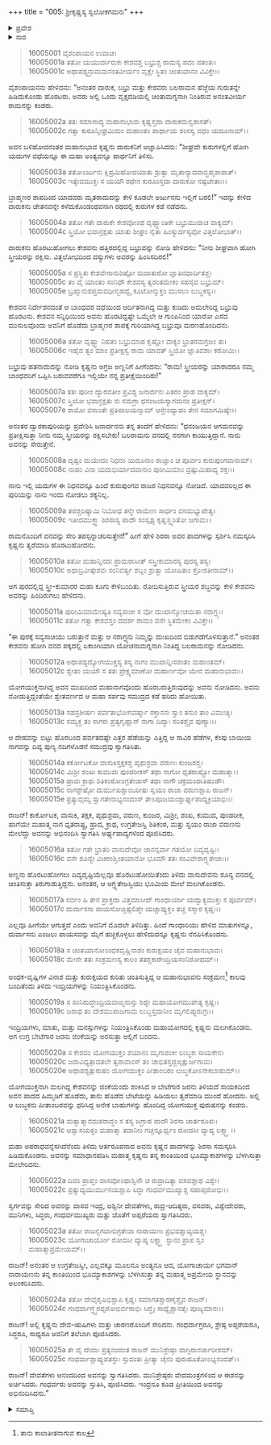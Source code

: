 +++
title = "005: ಶ್ರೀಕೃಷ್ಣಸ್ಯ ಸ್ವಲೋಕಗಮನಃ"
+++

<details><summary>ಪ್ರವೇಶ</summary>


।।   ಓಂ ಓಂ ನಮೋ ನಾರಾಯಣಾಯ।।   ಶ್ರೀ ವೇದವ್ಯಾಸಾಯ ನಮಃ ।।

ಶ್ರೀ ಕೃಷ್ಣದ್ವೈಪಾಯನ ವೇದವ್ಯಾಸ ವಿರಚಿತ  

**ಶ್ರೀ ಮಹಾಭಾರತ**

**ಮೌಸಲ ಪರ್ವ**

**ಮೌಸಲ ಪರ್ವ**

**ಅಧ್ಯಾಯ 5**


</details>

<details><summary>ಸಾರ</summary>

ಅರ್ಜುನನನ್ನು ಬರಹೇಳಿ ಕೃಷ್ಣನು ದಾರುಕನನ್ನು ಹಸ್ತಿನಾಪುರಕ್ಕೆ ಕಳುಹಿಸಿದುದು; ಸ್ತ್ರೀಯರನ್ನು ರಕ್ಷಿಸಲು ದ್ವಾರಕೆಗೆ ಕಳುಹಿಸಿದ ಬಭ್ರುವೂ ಹತನಾಗಲು ತಾನೇ ದ್ವಾರಕೆಗೆ ಹೋಗಿ ವಸುದೇವನಿಗೆ ಅರ್ಜುನನು ಬರುವವ ವರೆಗೆ ಕಾಯಲು ಹೇಳಿದುದು (1-11). ಬಲರಾಮನು ಮಹಾನಾಗನ ರೂಪವನ್ನು ತಳೆದು ಸಮುದ್ರವನ್ನು ಸೇರಿದುದು (12-15). ಜರನೆಂಬ ವ್ಯಾಧನಿಂದ ಹೊಡೆಯಲ್ಪಟ್ಟ ಕೃಷ್ಣನು ದಿವವನ್ನು ಸೇರಿದುದು (16-25).


</details>


> 16005001 ವೈಶಂಪಾಯನ ಉವಾಚ।  
16005001a ತತೋ ಯಯುರ್ದಾರುಕಃ ಕೇಶವಶ್ಚ
       ಬಭ್ರುಶ್ಚ ರಾಮಸ್ಯ ಪದಂ ಪತಂತಃ।  
> 16005001c ಅಥಾಪಶ್ಯನ್ರಾಮಮನಂತವೀರ್ಯಂ
       ವೃಕ್ಷೇ ಸ್ಥಿತಂ ಚಿಂತಯಾನಂ ವಿವಿಕ್ತೇ।।  

ವೈಶಂಪಾಯನನು ಹೇಳಿದನು: “ಅನಂತರ ದಾರುಕ, ಬಭ್ರು ಮತ್ತು ಕೇಶವರು ಬಲರಾಮನ ಹೆಜ್ಜೆಯ ಗುರುತನ್ನೇ ಹಿಡಿದುಕೊಂಡು ಹೊರಟರು. ಅವರು ಅಲ್ಲಿ ಒಂದು ವೃಕ್ಷದಡಿಯಲ್ಲಿ ಚಿಂತಾಮಗ್ನನಾಗಿ ನಿಂತಿರುವ ಅನಂತವೀರ್ಯ ರಾಮನನ್ನು ಕಂಡರು.

> 16005002a ತತಃ ಸಮಾಸಾದ್ಯ ಮಹಾನುಭಾವಃ
       ಕೃಷ್ಣಸ್ತದಾ ದಾರುಕಮನ್ವಶಾಸತ್।  
> 16005002c ಗತ್ವಾ ಕುರೂನ್ಶೀಘ್ರಮಿಮಂ ಮಹಾಂತಂ
       ಪಾರ್ಥಾಯ ಶಂಸಸ್ವ ವಧಂ ಯದೂನಾಮ್।।  

ಅವನ ಬಳಿಹೋದನಂತರ ಮಹಾನುಭಾವ ಕೃಷ್ಣನು ದಾರುಕನಿಗೆ ಆಜ್ಞಾಪಿಸಿದನು: “ಶೀಘ್ರವೇ ಕುರುಗಳಲ್ಲಿಗೆ ಹೋಗಿ ಯದುಗಳ ವಧೆಯನ್ನೂ ಈ ಮಹಾ ಅಂತ್ಯವನ್ನೂ ಪಾರ್ಥನಿಗೆ ತಿಳಿಸು.

> 16005003a ತತೋಽರ್ಜುನಃ ಕ್ಷಿಪ್ರಮಿಹೋಪಯಾತು
       ಶ್ರುತ್ವಾ ಮೃತಾನ್ಯಾದವಾನ್ಬ್ರಹ್ಮಶಾಪಾತ್।  
> 16005003c ಇತ್ಯೇವಮುಕ್ತಃ ಸ ಯಯೌ ರಥೇನ
       ಕುರೂಂಸ್ತದಾ ದಾರುಕೋ ನಷ್ಟಚೇತಾಃ।।  

ಬ್ರಾಹ್ಮಣರ ಶಾಪದಿಂದ ಯಾದವರು ಮೃತರಾದುದನ್ನು ಕೇಳಿ ಕೂಡಲೇ ಅರ್ಜುನನು ಇಲ್ಲಿಗೆ ಬರಲಿ!” ಇದನ್ನು ಕೇಳಿದ ದಾರುಕನು ಚೇತನವನ್ನೇ ಕಳೆದುಕೊಂಡಂಥವನಾಗಿ ರಥದಲ್ಲಿ ಕುರುಗಳ ಕಡೆ ನಡೆದನು.

> 16005004a ತತೋ ಗತೇ ದಾರುಕೇ ಕೇಶವೋಽಥ
       ದೃಷ್ಟ್ವಾಂತಿಕೇ ಬಭ್ರುಮುವಾಚ ವಾಕ್ಯಮ್।  
> 16005004c ಸ್ತ್ರಿಯೋ ಭವಾನ್ರಕ್ಷತು ಯಾತು ಶೀಘ್ರಂ
       ನೈತಾ ಹಿಂಸ್ಯುರ್ದಸ್ಯವೋ ವಿತ್ತಲೋಭಾತ್।।  

ದಾರುಕನು ಹೊರಟುಹೋಗಲು ಕೇಶವನು ಹತ್ತಿರದಲ್ಲಿದ್ದ ಬಭ್ರುವನ್ನು ನೋಡಿ ಹೇಳಿದನು: “ನೀನು ಶೀಘ್ರವಾಗಿ ಹೋಗಿ ಸ್ತ್ರೀಯರನ್ನು ರಕ್ಷಿಸು. ವಿತ್ತಲೋಭದಿಂದ ದಸ್ಯುಗಳು ಅವರನ್ನು ಹಿಂಸಿಸದಿರಲಿ!”

> 16005005a ಸ ಪ್ರಸ್ಥಿತಃ ಕೇಶವೇನಾನುಶಿಷ್ಟೋ
       ಮದಾತುರೋ ಜ್ಞಾತಿವಧಾರ್ದಿತಶ್ಚ।  
> 16005005c ತಂ ವೈ ಯಾಂತಂ ಸಂನಿಧೌ ಕೇಶವಸ್ಯ
       ತ್ವರಂತಮೇಕಂ ಸಹಸೈವ ಬಭ್ರುಮ್।  
> 16005005e ಬ್ರಹ್ಮಾನುಶಪ್ತಮವಧೀನ್ಮಹದ್ವೈ
       ಕೂಟೋನ್ಮುಕ್ತಂ ಮುಸಲಂ ಲುಬ್ಧಕಸ್ಯ।।  

ಕೇಶವನ ನಿರ್ದೇಶನದಂತೆ ಆ ಬಾಂಧವರ ವಧೆಯಿಂದ ಆರ್ದಿತನಾಗಿದ್ದ ಮತ್ತು ಕುಡಿದು ಅಮಲೇರಿದ್ದ ಬಭ್ರುವು ಹೊರಟನು. ಕೇಶವನ ಸನ್ನಿಧಿಯಿಂದ ಅವನು ಹೊರಟಿದ್ದಷ್ಟೇ ಒಮ್ಮೆಲೇ ಆ ಗುಂಪಿನಿಂದ ಯಾರೋ ಎಸೆದ ಮುಸುಲವೊಂದು ಅವನಿಗೆ ಹೊಡೆದು ಬ್ರಾಹ್ಮಣರ ಶಾಪಕ್ಕೆ ಗುರಿಯಾಗಿದ್ದ ಬಭ್ರುವೂ ಮರಣಹೊಂದಿದನು.

> 16005006a ತತೋ ದೃಷ್ಟ್ವಾ ನಿಹತಂ ಬಭ್ರುಮಾಹ
       ಕೃಷ್ಣೋ ವಾಕ್ಯಂ ಭ್ರಾತರಮಗ್ರಜಂ ತು।  
> 16005006c ಇಹೈವ ತ್ವಂ ಮಾಂ ಪ್ರತೀಕ್ಷಸ್ವ ರಾಮ
       ಯಾವತ್ ಸ್ತ್ರಿಯೋ ಜ್ಞಾತಿವಶಾಃ ಕರೋಮಿ।।  

ಬಭ್ರುವು ಹತನಾದುದನ್ನು ನೋಡಿ ಕೃಷ್ಣನು ಅಗ್ರಜ ಅಣ್ಣನಿಗೆ ಹೀಗೆಂದನು: “ರಾಮ! ಸ್ತ್ರೀಯರನ್ನು ಯಾರಾದರೂ ನಮ್ಮ ಬಾಂಧವರಿಗೆ ಒಪ್ಪಿಸಿ ಬರುವವರೆಗೂ ಇಲ್ಲಿಯೇ ನನ್ನ ಪ್ರತೀಕ್ಷೆಯಿಂದಿರು!”

> 16005007a ತತಃ ಪುರೀಂ ದ್ವಾರವತೀಂ ಪ್ರವಿಶ್ಯ
       ಜನಾರ್ದನಃ ಪಿತರಂ ಪ್ರಾಹ ವಾಕ್ಯಮ್।  
> 16005007c ಸ್ತ್ರಿಯೋ ಭವಾನ್ರಕ್ಷತು ನಃ ಸಮಗ್ರಾ
       ಧನಂಜಯಸ್ಯಾಗಮನಂ ಪ್ರತೀಕ್ಷನ್।  
> 16005007e ರಾಮೋ ವನಾಂತೇ ಪ್ರತಿಪಾಲಯನ್ಮಾಮ್
       ಆಸ್ತೇಽದ್ಯಾಹಂ ತೇನ ಸಮಾಗಮಿಷ್ಯೇ।।  

ಅನಂತರ ದ್ವಾರಕಾಪುರಿಯನ್ನು ಪ್ರವೇಶಿಸಿ ಜನಾರ್ದನನು ತನ್ನ ತಂದೆಗೆ ಹೇಳಿದನು: “ಧನಂಜಯನ ಆಗಮನವನ್ನು ಪ್ರತೀಕ್ಷಿಸುತ್ತಾ ನೀನು ನಮ್ಮ ಸ್ತ್ರೀಯರನ್ನು ರಕ್ಷಿಸಬೇಕು! ಬಲರಾಮನು ವನದಲ್ಲಿ ನನಗಾಗಿ ಕಾಯುತ್ತಿದ್ದಾನೆ. ನಾನು ಅವನನ್ನು ಸೇರುತ್ತೇನೆ.

> 16005008a ದೃಷ್ಟಂ ಮಯೇದಂ ನಿಧನಂ ಯದೂನಾಂ
       ರಾಜ್ಞಾಂ ಚ ಪೂರ್ವಂ ಕುರುಪುಂಗವಾನಾಮ್।  
> 16005008c ನಾಹಂ ವಿನಾ ಯದುಭಿರ್ಯಾದವಾನಾಂ
       ಪುರೀಮಿಮಾಂ ದ್ರಷ್ಟುಮಿಹಾದ್ಯ ಶಕ್ತಃ।।  

ನಾನು ಇಲ್ಲಿ ಯದುಗಳ ಈ ನಿಧನವನ್ನೂ ಹಿಂದೆ ಕುರುಪುಂಗವ ರಾಜರ ನಿಧನವನ್ನೂ ನೋಡಿದೆ. ಯಾದವರಿಲ್ಲದ ಈ ಪುರಿಯನ್ನು ನಾನು ಇಂದು ನೋಡಲು ಶಕ್ಯನಿಲ್ಲ.

> 16005009a ತಪಶ್ಚರಿಷ್ಯಾಮಿ ನಿಬೋಧ ತನ್ಮೇ
       ರಾಮೇಣ ಸಾರ್ಧಂ ವನಮಭ್ಯುಪೇತ್ಯ।  
> 16005009c ಇತೀದಮುಕ್ತ್ವಾ ಶಿರಸಾಸ್ಯ ಪಾದೌ
       ಸಂಸ್ಪೃಶ್ಯ ಕೃಷ್ಣಸ್ತ್ವರಿತೋ ಜಗಾಮ।।  

ರಾಮನೊಂದಿಗೆ ವನವನ್ನು ಸೇರಿ ತಪಸ್ಸನ್ನಾಚರಿಸುತ್ತೇನೆ!” ಹೀಗೆ ಹೇಳಿ ಶಿರಸಾ ಅವನ ಪಾದಗಳನ್ನು ಸ್ಪರ್ಶಿಸಿ ನಮಸ್ಕರಿಸಿ ಕೃಷ್ಣನು ತ್ವರೆಮಾಡಿ ಹೊರಟುಹೋದನು.

> 16005010a ತತೋ ಮಹಾನ್ನಿನದಃ ಪ್ರಾದುರಾಸೀತ್
       ಸಸ್ತ್ರೀಕುಮಾರಸ್ಯ ಪುರಸ್ಯ ತಸ್ಯ।  
> 16005010c ಅಥಾಬ್ರವೀತ್ಕೇಶವಃ ಸಂನಿವರ್ತ್ಯ
       ಶಬ್ದಂ ಶ್ರುತ್ವಾ ಯೋಷಿತಾಂ ಕ್ರೋಶತೀನಾಮ್।।  

ಆಗ ಪುರದಲ್ಲಿದ್ದ ಸ್ತ್ರೀ-ಕುಮಾರರ ಮಹಾ ಕೂಗು ಕೇಳಿಬಂದಿತು. ರೋದಿಸುತ್ತಿರುವ ಸ್ತ್ರೀಯರ ಶಬ್ಧವನ್ನು ಕೇಳಿ ಕೇಶವನು ಅವರನ್ನು ಹಿಂದಿರುಗಲು ಹೇಳಿದನು.

> 16005011a ಪುರೀಮಿಮಾಮೇಷ್ಯತಿ ಸವ್ಯಸಾಚೀ
       ಸ ವೋ ದುಃಖಾನ್ಮೋಚಯಿತಾ ನರಾಗ್ರ್ಯಃ।  
> 16005011c ತತೋ ಗತ್ವಾ ಕೇಶವಸ್ತಂ ದದರ್ಶ
       ರಾಮಂ ವನೇ ಸ್ಥಿತಮೇಕಂ ವಿವಿಕ್ತೇ।।  

“ಈ ಪುರಕ್ಕೆ ಸವ್ಯಸಾಚಿಯು ಬರುತ್ತಾನೆ ಮತ್ತು ಆ ನರಾಗ್ರ್ಯನು ನಿಮ್ಮನ್ನು ದುಃಖದಿಂದ ಬಿಡುಗಡೆಗೊಳಿಸುತ್ತಾನೆ.” ಅನಂತರ ಕೇಶವನು ಹೋಗಿ ವನದ ಪಕ್ಕದಲ್ಲಿ ಏಕಾಂಗಿಯಾಗಿ ಯೋಚನಾಮಗ್ನನಾಗಿ ನಿಂತಿದ್ದ ಬಲರಾಮನನ್ನು ನೋಡಿದನು.

> 16005012a ಅಥಾಪಶ್ಯದ್ಯೋಗಯುಕ್ತಸ್ಯ ತಸ್ಯ
       ನಾಗಂ ಮುಖಾನ್ನಿಃಸರಂತಂ ಮಹಾಂತಮ್।  
> 16005012c ಶ್ವೇತಂ ಯಯೌ ಸ ತತಃ ಪ್ರೇಕ್ಷ್ಯಮಾಣೋ
       ಮಹಾರ್ಣವೋ ಯೇನ ಮಹಾನುಭಾವಃ।।  

ಯೋಗಯುಕ್ತನಾಗಿದ್ದ ಅವನ ಮುಖದಿಂದ ಮಹಾನಾಗವೊಂದು ಹೊರಬರುತ್ತಿರುವುದನ್ನು ಅವನು ನೋಡಿದನು. ಅವನು ನೋಡುತ್ತಿದ್ದಂತೆಯೇ ಶ್ವೇತವರ್ಣದ ಆ ಮಹಾ ಸರ್ಪವು ಸಮುದ್ರದ ಕಡೆ ಹರಿದು ಹೋಯಿತು.

> 16005013a ಸಹಸ್ರಶೀರ್ಷಃ ಪರ್ವತಾಭೋಗವರ್ಷ್ಮಾ
       ರಕ್ತಾನನಃ ಸ್ವಾಂ ತನುಂ ತಾಂ ವಿಮುಚ್ಯ।  
> 16005013c ಸಮ್ಯಕ್ಚ ತಂ ಸಾಗರಃ ಪ್ರತ್ಯಗೃಹ್ಣಾನ್
       ನಾಗಾ ದಿವ್ಯಾಃ ಸರಿತಶ್ಚೈವ ಪುಣ್ಯಾಃ।।  

ಆ ದೇಹವನ್ನು ಬಿಟ್ಟು ಹೊರಬಂದ ಪರ್ವತದಷ್ಟೇ ಎತ್ತರ ಹೆಡೆಯನ್ನು ಎತ್ತಿದ್ದ ಆ ಸಾವಿರ ಹೆಡೆಗಳ, ಕೆಂಪು ಬಾಯಿಯ ನಾಗವನ್ನು ದಿವ್ಯ ಪುಣ್ಯ ನದಿಗಳೊಡನೆ ಸಮುದ್ರವು ಸ್ವಾಗತಿಸಿತು.

> 16005014a ಕರ್ಕೋಟಕೋ ವಾಸುಕಿಸ್ತಕ್ಷಕಶ್ಚ
       ಪೃಥುಶ್ರವಾ ವರುಣಃ ಕುಂಜರಶ್ಚ।  
> 16005014c ಮಿಶ್ರೀ ಶಂಖಃ ಕುಮುದಃ ಪುಂಡರೀಕಸ್
       ತಥಾ ನಾಗೋ ಧೃತರಾಷ್ಟ್ರೋ ಮಹಾತ್ಮಾ।।  
> 16005015a ಹ್ರಾದಃ ಕ್ರಾಥಃ ಶಿತಿಕಂಠೋಽಗ್ರತೇಜಾಸ್
       ತಥಾ ನಾಗೌ ಚಕ್ರಮಂದಾತಿಷಂಡೌ।  
> 16005015c ನಾಗಶ್ರೇಷ್ಠೋ ದುರ್ಮುಖಶ್ಚಾಂಬರೀಷಃ
       ಸ್ವಯಂ ರಾಜಾ ವರುಣಶ್ಚಾಪಿ ರಾಜನ್।  
> 16005015e ಪ್ರತ್ಯುದ್ಗಮ್ಯ ಸ್ವಾಗತೇನಾಭ್ಯನಂದಂಸ್
       ತೇಽಪೂಜಯಂಶ್ಚಾರ್ಘ್ಯಪಾದ್ಯಕ್ರಿಯಾಭಿಃ।।  

ರಾಜನ್! ಕಾರ್ಕೋಟಕ, ವಾಸುಕಿ, ತಕ್ಷಕ, ಪೃಥುಶ್ರವಾ, ವರುಣ, ಕುಂಜರ, ಮಿಶ್ರೀ, ಶಂಖ, ಕುಮುದ, ಪುಂಡರೀಕ, ಹಾಗೆಯೇ ಮಹಾತ್ಮ ನಾಗ ಧೃತರಾಷ್ಟ್ರ, ಹ್ರಾದ, ಕ್ರಾಥ, ಉಗ್ರತೇಜಸ್ವಿ ಶಿತಿಕಂಠ, ಮತ್ತು ಸ್ವಯಂ ರಾಜಾ ವರುಣನು ಮೇಲೆದ್ದು ಅವನನ್ನು ಅಭಿನಂದಿಸಿ ಸ್ವಾಗತಿಸಿ ಅರ್ಘ್ಯಪಾದ್ಯಗಳಿಂದ ಪೂಜಿಸಿದರು.

> 16005016a ತತೋ ಗತೇ ಭ್ರಾತರಿ ವಾಸುದೇವೋ
       ಜಾನನ್ಸರ್ವಾ ಗತಯೋ ದಿವ್ಯದೃಷ್ಟಿಃ।  
> 16005016c ವನೇ ಶೂನ್ಯೇ ವಿಚರಂಶ್ಚಿಂತಯಾನೋ
       ಭೂಮೌ ತತಃ ಸಂವಿವೇಶಾಗ್ರ್ಯತೇಜಾಃ।।  

ಅಣ್ಣನು ಹೊರಟುಹೋಗಲು ದಿವ್ಯದೃಷ್ಟಿಯೆಲ್ಲವೂ
ಹೊರಟುಹೋಯಿತೆಂದು ತಿಳಿದು ವಾಸುದೇವನು ಶೂನ್ಯ ವನದಲ್ಲಿ ಚಿಂತಿಸುತ್ತಾ ತಿರುಗಾಡುತ್ತಿದ್ದನು. ಅನಂತರ, ಆ ಅಗ್ರ್ಯತೇಜಸ್ವಿಯು ಭೂಮಿಯ ಮೇಲೆ ಮಲಗಿಕೊಂಡನು.

> 16005017a ಸರ್ವಂ ಹಿ ತೇನ ಪ್ರಾಕ್ತದಾ ವಿತ್ತಮಾಸೀದ್
       ಗಾಂಧಾರ್ಯಾ ಯದ್ವಾಕ್ಯಮುಕ್ತಃ ಸ ಪೂರ್ವಮ್।  
> 16005017c ದುರ್ವಾಸಸಾ ಪಾಯಸೋಚ್ಚಿಷ್ಟಲಿಪ್ತೇ
       ಯಚ್ಚಾಪ್ಯುಕ್ತಂ ತಚ್ಚ ಸಸ್ಮಾರ ಕೃಷ್ಣಃ।।  

ಎಲ್ಲವೂ ಹೀಗೆಯೇ ಆಗುತ್ತದೆ ಎಂದು ಅವನಿಗೆ ಮೊದಲೇ ತಿಳಿದಿತ್ತು. ಹಿಂದೆ ಗಾಂಧಾರಿಯು ಹೇಳಿದ ಮಾತುಗಳನ್ನೂ, ದುರ್ವಾಸನು ಎಂಜಲು ಪಾಯಸವನ್ನು ಮೈಗೆ ಹಚ್ಚಿಕೊಳ್ಳಲು ಹೇಳಿದುದನ್ನೂ ಕೃಷ್ಣನು ನೆನಪಿಸಿಕೊಂಡನು.

> 16005018a ಸ ಚಿಂತಯಾನೋಽಂಧಕವೃಷ್ಣಿನಾಶಂ
       ಕುರುಕ್ಷಯಂ ಚೈವ ಮಹಾನುಭಾವಃ।  
> 16005018c ಮೇನೇ ತತಃ ಸಂಕ್ರಮಣಸ್ಯ ಕಾಲಂ
       ತತಶ್ಚಕಾರೇಂದ್ರಿಯಸಂನಿರೋಧಮ್।।  

ಅಂಧಕ-ವೃಷ್ಣಿಗಳ ವಿನಾಶ ಮತ್ತು ಕುರುಕ್ಷಯದ ಕುರಿತು ಚಿಂತಿಸುತ್ತಿದ್ದ ಆ ಮಹಾನುಭಾವನು ಸಂಕ್ರಮಣ[^1] ಕಾಲವು ಬಂದಿತೆಂದು ತಿಳಿದು ಇಂದ್ರಿಯಗಳನ್ನು ನಿಯಂತ್ರಿಸಿಕೊಂಡನು.

> 16005019a ಸ ಸಂನಿರುದ್ಧೇಂದ್ರಿಯವಾಙ್ಮನಾಸ್ತು
       ಶಿಶ್ಯೇ ಮಹಾಯೋಗಮುಪೇತ್ಯ ಕೃಷ್ಣಃ।  
> 16005019c ಜರಾಥ ತಂ ದೇಶಮುಪಾಜಗಾಮ
       ಲುಬ್ಧಸ್ತದಾನೀಂ ಮೃಗಲಿಪ್ಸುರುಗ್ರಃ।।  

ಇಂದ್ರಿಯಗಳು, ಮಾತು, ಮತ್ತು ಮನಸ್ಸುಗಳನ್ನು ನಿಯಂತ್ರಿಸಿಕೊಂಡು ಮಹಾಯೋಗದಲ್ಲಿ ಕೃಷ್ಣನು ಮಲಗಿಕೊಂಡನು. ಆಗ ಉಗ್ರ ಬೇಟೆಗಾರ ಜರನು ಜಿಂಕೆಯನ್ನು ಅರಸುತ್ತಾ ಅಲ್ಲಿಗೆ ಬಂದನು.

> 16005020a ಸ ಕೇಶವಂ ಯೋಗಯುಕ್ತಂ ಶಯಾನಂ
       ಮೃಗಾಶಂಕೀ ಲುಬ್ಧಕಃ ಸಾಯಕೇನ।  
> 16005020c ಜರಾವಿಧ್ಯತ್ಪಾದತಲೇ ತ್ವರಾವಾಂಸ್
       ತಂ ಚಾಭಿತಸ್ತಜ್ಜಿಙೃಕ್ಷುರ್ಜಗಾಮ।  
> 16005020e ಅಥಾಪಶ್ಯತ್ಪುರುಷಂ ಯೋಗಯುಕ್ತಂ
       ಪೀತಾಂಬರಂ ಲುಬ್ಧಕೋಽನೇಕಬಾಹುಮ್।।  

ಯೋಗಯುಕ್ತನಾಗಿ ಮಲಗಿದ್ದ ಕೇಶವನನ್ನು ಜಿಂಕೆಯೆಂದು ಶಂಕಿಸಿದ ಆ ಬೇಟೆಗಾರ ಜರನು ತಿಳಿಯದೆ ಸಾಯಕದಿಂದ ಅವನ ಪಾದದ ಹಿಮ್ಮಡಿಗೆ ಹೊಡೆದು, ತಾನು ಹೊಡೆದ ಬೇಟೆಯನ್ನು ಹಿಡಿಯಲು ತ್ವರೆಮಾಡಿ ಮುಂದೆ ಹೋದನು. ಅಲ್ಲಿ ಆ ಲುಬ್ಧಕನು ಪೀತಾಂಬರವನ್ನು ಧರಿಸಿದ್ದ ಅನೇಕ ಬಾಹುಗಳನ್ನು ಹೊಂದಿದ್ದ ಯೋಗಯುಕ್ತ ಪುರುಷನನ್ನು ಕಂಡನು.

> 16005021a ಮತ್ವಾತ್ಮಾನಮಪರಾದ್ಧಂ ಸ ತಸ್ಯ
       ಜಗ್ರಾಹ ಪಾದೌ ಶಿರಸಾ ಚಾರ್ತರೂಪಃ।  
> 16005021c ಆಶ್ವಾಸಯತ್ತಂ ಮಹಾತ್ಮಾ ತದಾನೀಂ
       ಗಚ್ಚನ್ನೂರ್ಧ್ವಂ ರೋದಸೀ ವ್ಯಾಪ್ಯ ಲಕ್ಷ್ಮ್ಯಾ।।  

ಮಹಾ ಅಪರಾಧವನ್ನೆಸಗಿದೆನೆಂದು ತಿಳಿದು ಆರ್ತರೂಪನಾದ ಅವನು ಕೃಷ್ಣನ ಪಾದಗಳನ್ನು ಶಿರಸಾ ಸಮಸ್ಕರಿಸಿ ಹಿಡಿದುಕೊಂಡನು. ಅವನನ್ನು ಸಮಾಧಾನಪಡಿಸಿ ಮಹಾತ್ಮ ಕೃಷ್ಣನು ತನ್ನ ಕಾಂತಿಯಿಂದ ಭೂಮ್ಯಾಕಾಶಗಳನ್ನು ಬೆಳಗಿಸುತ್ತಾ ಮೇಲೇರಿದನು.

> 16005022a ದಿವಂ ಪ್ರಾಪ್ತಂ ವಾಸವೋಽಥಾಶ್ವಿನೌ ಚ
       ರುದ್ರಾದಿತ್ಯಾ ವಸವಶ್ಚಾಥ ವಿಶ್ವೇ।  
> 16005022c ಪ್ರತ್ಯುದ್ಯಯುರ್ಮುನಯಶ್ಚಾಪಿ ಸಿದ್ಧಾ
       ಗಂಧರ್ವಮುಖ್ಯಾಶ್ಚ ಸಹಾಪ್ಸರೋಭಿಃ।।  

ಸ್ವರ್ಗವನ್ನು ಸೇರಿದ ಅವನನ್ನು ವಾಸವ ಇಂದ್ರ, ಅಶ್ವಿನೀ ದೇವತೆಗಳು, ರುದ್ರ-ಆದಿತ್ಯರು, ವಸವರು, ವಿಶ್ವೇದೇವರು, ಮುನಿಗಳು, ಸಿದ್ಧರು, ಗಂಧರ್ವಮುಖ್ಯರು ಮತ್ತು ಜೊತೆಗೆ ಅಪ್ಸರೆಯರು ಸ್ವಾಗತಿಸಿದರು.

> 16005023a ತತೋ ರಾಜನ್ಭಗವಾನುಗ್ರತೇಜಾ
       ನಾರಾಯಣಃ ಪ್ರಭವಶ್ಚಾವ್ಯಯಶ್ಚ।  
> 16005023c ಯೋಗಾಚಾರ್ಯೋ ರೋದಸೀ ವ್ಯಾಪ್ಯ ಲಕ್ಷ್ಮ್ಯಾ
       ಸ್ಥಾನಂ ಪ್ರಾಪ ಸ್ವಂ ಮಹಾತ್ಮಾಪ್ರಮೇಯಮ್।।  

ರಾಜನ್! ಅನಂತರ ಆ ಉಗ್ರತೇಜಸ್ವೀ, ಎಲ್ಲವಕ್ಕೂ ಮೂಲನೂ ಅಂತ್ಯನೂ ಆದ, ಯೋಗಾಚಾರ್ಯ ಭಗವಾನ್ ನಾರಾಯಣನು ತನ್ನ ಕಾಂತಿಯಿಂದ ಭೂಮ್ಯಾಕಾಶಗಳನ್ನು ಬೆಳಗಿಸುತ್ತಾ ತನ್ನ ಮಹಾತ್ಮ ಅಪ್ರಮೇಯ ಸ್ಥಾನವನ್ನು ಅಲಂಕರಿಸಿದನು.

> 16005024a ತತೋ ದೇವೈರೃಷಿಭಿಶ್ಚಾಪಿ ಕೃಷ್ಣಃ
       ಸಮಾಗತಶ್ಚಾರಣೈಶ್ಚೈವ ರಾಜನ್।  
> 16005024c ಗಂಧರ್ವಾಗ್ರ್ಯೈರಪ್ಸರೋಭಿರ್ವರಾಭಿಃ
       ಸಿದ್ಧೈಃ ಸಾಧ್ಯೈಶ್ಚಾನತೈಃ ಪೂಜ್ಯಮಾನಃ।।  

ರಾಜನ್! ಅಲ್ಲಿ ಕೃಷ್ಣನು ದೇವ-ಋಷಿಗಳು ಮತ್ತು ಚಾರಣರೊಂದಿಗೆ ಸೇರಿದನು. ಗಂಧರ್ವಾಗ್ರರೂ, ಶ್ರೇಷ್ಠ ಅಪ್ಸರೆಯರೂ, ಸಿದ್ಧರೂ, ಸಾಧ್ಯರೂ ಅವನಿಗೆ ತಲೆಬಾಗಿ ಪೂಜಿಸಿದರು.

> 16005025a ತೇ ವೈ ದೇವಾಃ ಪ್ರತ್ಯನಂದಂತ ರಾಜನ್
       ಮುನಿಶ್ರೇಷ್ಠಾ ವಾಗ್ಭಿರಾನರ್ಚುರೀಶಮ್।  
> 16005025c ಗಂಧರ್ವಾಶ್ಚಾಪ್ಯುಪತಸ್ಥುಃ ಸ್ತುವಂತಃ
       ಪ್ರೀತ್ಯಾ ಚೈನಂ ಪುರುಹೂತೋಽಭ್ಯನಂದತ್।।  

ರಾಜನ್! ದೇವತೆಗಳು ಆನಂದದಿಂದ ಅವನನ್ನು ಸ್ವಾಗತಿಸಿದರು. ಮುನಿಶ್ರೇಷ್ಠರು ವೇದಮಂತ್ರಗಳಿಂದ ಆ ಈಶನನ್ನು ಅರ್ಚಿಸಿದರು. ಗಂಧರ್ವರು ಅವನನ್ನು ಸ್ತುತಿಸಿ, ಪೂಜಿಸಿದರು. ಇಂದ್ರನೂ ಕೂಡ ಪ್ರೀತಿಯಿಂದ ಅವನನ್ನು ಅಭಿನಂದಿಸಿದನು.”


<details><summary>ಸಮಾಪ್ತಿ</summary>

ಇತಿ ಶ್ರೀಮಹಾಭಾರತೇ ಮೌಸಲಪರ್ವಣಿ ಶ್ರೀಕೃಷ್ಣಸ್ಯ ಸ್ವಲೋಕಗಮನೇ ಪಂಚಮೋಽಧ್ಯಾಯಃ।।  
ಇದು ಶ್ರೀಮಹಾಭಾರತದಲ್ಲಿ ಮೌಸಲಪರ್ವಣಿ ಶ್ರೀಕೃಷ್ಣಸ್ಯ ಸ್ವಲೋಕಗಮನ ಎನ್ನುವ ಐದನೇ ಅಧ್ಯಾಯವು.

</details>

[^1]: ತಾನು ಕಾಲಾತೀತನಾಗುವ ಕಾಲ
